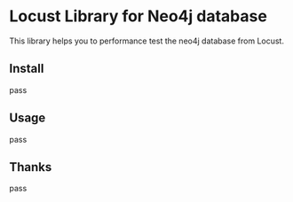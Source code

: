 # Locust Library for Neo4j database

This library helps you to performance test the neo4j database from Locust.

## Install

pass

## Usage

pass

## Thanks

pass